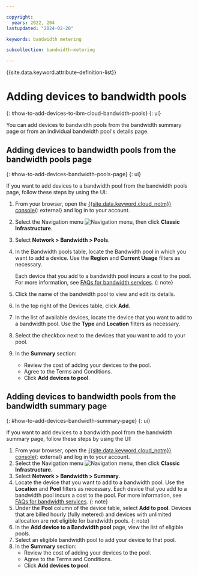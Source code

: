 ```yaml
---

copyright:
  years: 2022, 204
lastupdated: "2024-02-20"

keywords: bandwidth metering

subcollection: bandwidth-metering

---
```


{{site.data.keyword.attribute-definition-list}}

# Adding devices to bandwidth pools
{: #how-to-add-devices-to-ibm-cloud-bandwidth-pools}
{: ui}

You can add devices to bandwidth pools from the bandwidth summary page or from an individual bandwidth pool's details page.

## Adding devices to bandwidth pools from the bandwidth pools page
{: #how-to-add-devices-bandwidth-pools-page}
{: ui}

If you want to add devices to a bandwidth pool from the bandwidth pools page, follow these steps by using the UI:

1. From your browser, open the [{{site.data.keyword.cloud_notm}} console](/login){: external} and log in to your account.
1. Select the Navigation menu ![Navigation menu](../icons/icon_hamburger.svg), then click **Classic Infrastructure**.
1. Select **Network > Bandwidth > Pools**.
1. In the Bandwidth pools table, locate the Bandwidth pool in which you want to add a device. Use the **Region** and **Current Usage** filters as necessary.

   Each device that you add to a bandwidth pool incurs a cost to the pool. For more information, see [FAQs for bandwidth services](/docs/bandwidth-services?topic=bandwidth-services-faqs).
   {: note}   
   
1. Click the name of the bandwidth pool to view and edit its details. 
1. In the top right of the Devices table, click **Add**. 
1. In the list of available devices, locate the device that you want to add to a bandwidth pool. Use the **Type** and **Location** filters as necessary.
1. Select the checkbox next to the devices that you want to add to your pool. 
1. In the **Summary** section:
    - Review the cost of adding your devices to the pool.
    - Agree to the Terms and Conditions.
    - Click **Add devices to pool**.

## Adding devices to bandwidth pools from the bandwidth summary page
{: #how-to-add-devices-bandwidth-summary-page}
{: ui}

If you want to add devices to a bandwidth pool from the bandwidth summary page, follow these steps by using the UI:

1. From your browser, open the [{{site.data.keyword.cloud_notm}} console](/login){: external} and log in to your account.
1. Select the Navigation menu ![Navigation menu](../icons/icon_hamburger.svg), then click **Classic Infrastructure**.
1. Select **Network > Bandwidth > Summary**.
1. Locate the device that you want to add to a bandwidth pool. Use the **Location** and **Pool** filters as necessary.
   Each device that you add to a bandwidth pool incurs a cost to the pool. For more information, see [FAQs for bandwidth services](/docs/bandwidth-metering?topic=bandwidth-metering-faqs).
   {: note}
1. Under the **Pool** column of the device table, select **Add to pool**.
   Devices that are billed hourly (fully metered) and devices with unlimited allocation are not eligible for bandwidth pools.
   {: note}
1. In the **Add device to a Bandwidth pool** page, view the list of eligible pools.
1. Select an eligible bandwidth pool to add your device to that pool.
1. In the **Summary** section:
    - Review the cost of adding your devices to the pool.
    - Agree to the Terms and Conditions.
    - Click **Add devices to pool**.
